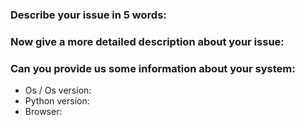 ### Describe your issue in 5 words:

### Now give a more detailed description about your issue:

### Can you provide us some information about your system:
* Os / Os version:
* Python version:
* Browser: 

